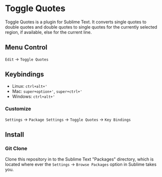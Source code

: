 # Toggle Quotes

Toggle Quotes is a plugin for Sublime Text. It converts single quotes to double quotes and double quotes to single quotes for the currently selected region, if available, else for the current line.

## Menu Control

`Edit` -> `Toggle Quotes`

## Keybindings

- Linux:    `ctrl+alt+'`
- Mac:      `super+option+'`, `super+ctrl+'`
- Windows:  `ctrl+alt+'`

### Customize

`Settings` -> `Package Settings` -> `Toggle Quotes` -> `Key Bindings`

## Install

### Git Clone

Clone this repository in to the Sublime Text "Packages" directory, which is located where ever the `Settings` -> `Browse Packages` option in Sublime takes you.
